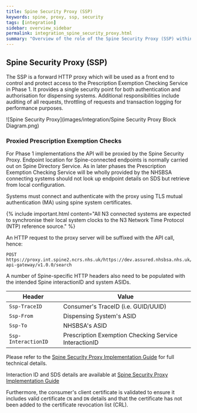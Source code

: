 ```yaml
---
title: Spine Security Proxy (SSP)
keywords: spine, proxy, ssp, security
tags: [integration]
sidebar: overview_sidebar
permalink: integration_spine_security_proxy.html
summary: "Overview of the role of the Spine Security Proxy (SSP) within the Prescription Exemption Checking Service."
---
```


## Spine Security Proxy (SSP) ##

The SSP is a forward HTTP proxy which will be used as a front end to control and protect access to the Prescription Exemption Checking Service in Phase 1.  It provides a single security point for both authentication and authorisation for dispensing systems. Additional responsibilities include auditing of all requests, throttling of requests and transaction logging for performance purposes.

![Spine Security Proxy](images/integration/Spine Security Proxy Block Diagram.png)

### Proxied Prescription Exemption Checks ###

For Phase 1 implementations the API will be proxied by the Spine Security Proxy. Endpoint location for Spine-connected endpoints is normally carried out on Spine Directory Service. As in later phases the Prescription Exemption Checking Service will be wholly provided by the NHSBSA connecting systems should not look up endpoint details on SDS but retrieve from local configuration.

Systems must connect and authenticate with the proxy using TLS mutual authentication (MA) using spine system certificates.

{% include important.html content="All N3 connected systems are expected to synchronise their local system clocks to the N3 Network Time Protocol (NTP) reference source." %}

An HTTP request to the proxy server will be suffixed with the API call, hence:

```http
POST https://proxy.int.spine2.ncrs.nhs.uk/https://dev.assured.nhsbsa.nhs.uk/rtec-api-gateway/v1.0.0/search
```

A number of Spine-specific HTTP headers also need to be populated with the intended Spine interactionID and system ASIDs.

| Header               | Value |
|----------------------|-------|
| `Ssp-TraceID`        | Consumer's TraceID (i.e. GUID/UUID) |
| `Ssp-From`           | Dispensing System's ASID |
| `Ssp-To`             | NHSBSA's ASID |
| `Ssp-InteractionID`  | Prescription Exemption Checking Service InteractionID |

Please refer to the [Spine Security Proxy Implementation Guide](integration_spine_security_proxy_implementation_guide.html) for full technical details.

Interaction ID and SDS details are available at [Spine Security Proxy Implementation Guide](integration_spine_security_proxy_implementation_guide.html)

Furthermore, the consumer's client certificate is validated to ensure it includes valid certificate `CN` and `DN` details and that the certificate has not been added to the certificate revocation list (CRL).
